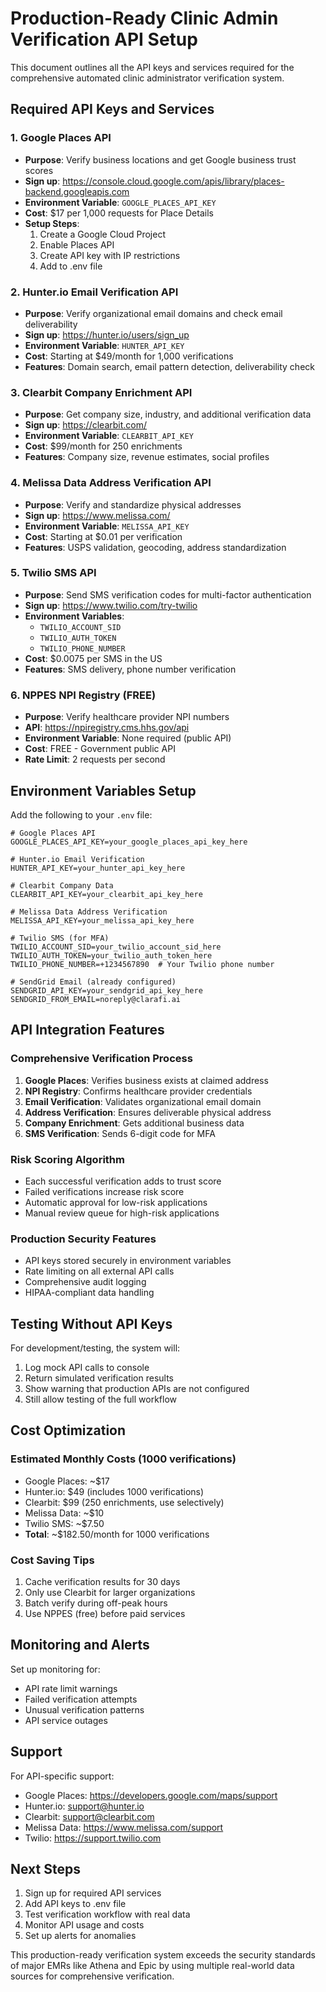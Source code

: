 # Production-Ready Clinic Admin Verification API Setup

This document outlines all the API keys and services required for the comprehensive automated clinic administrator verification system.

## Required API Keys and Services

### 1. Google Places API
- **Purpose**: Verify business locations and get Google business trust scores
- **Sign up**: https://console.cloud.google.com/apis/library/places-backend.googleapis.com
- **Environment Variable**: `GOOGLE_PLACES_API_KEY`
- **Cost**: $17 per 1,000 requests for Place Details
- **Setup Steps**:
  1. Create a Google Cloud Project
  2. Enable Places API
  3. Create API key with IP restrictions
  4. Add to .env file

### 2. Hunter.io Email Verification API
- **Purpose**: Verify organizational email domains and check email deliverability
- **Sign up**: https://hunter.io/users/sign_up
- **Environment Variable**: `HUNTER_API_KEY`
- **Cost**: Starting at $49/month for 1,000 verifications
- **Features**: Domain search, email pattern detection, deliverability check

### 3. Clearbit Company Enrichment API
- **Purpose**: Get company size, industry, and additional verification data
- **Sign up**: https://clearbit.com/
- **Environment Variable**: `CLEARBIT_API_KEY`
- **Cost**: $99/month for 250 enrichments
- **Features**: Company size, revenue estimates, social profiles

### 4. Melissa Data Address Verification API
- **Purpose**: Verify and standardize physical addresses
- **Sign up**: https://www.melissa.com/
- **Environment Variable**: `MELISSA_API_KEY`
- **Cost**: Starting at $0.01 per verification
- **Features**: USPS validation, geocoding, address standardization

### 5. Twilio SMS API
- **Purpose**: Send SMS verification codes for multi-factor authentication
- **Sign up**: https://www.twilio.com/try-twilio
- **Environment Variables**: 
  - `TWILIO_ACCOUNT_SID`
  - `TWILIO_AUTH_TOKEN`
  - `TWILIO_PHONE_NUMBER`
- **Cost**: $0.0075 per SMS in the US
- **Features**: SMS delivery, phone number verification

### 6. NPPES NPI Registry (FREE)
- **Purpose**: Verify healthcare provider NPI numbers
- **API**: https://npiregistry.cms.hhs.gov/api
- **Environment Variable**: None required (public API)
- **Cost**: FREE - Government public API
- **Rate Limit**: 2 requests per second

## Environment Variables Setup

Add the following to your `.env` file:

```env
# Google Places API
GOOGLE_PLACES_API_KEY=your_google_places_api_key_here

# Hunter.io Email Verification
HUNTER_API_KEY=your_hunter_api_key_here

# Clearbit Company Data
CLEARBIT_API_KEY=your_clearbit_api_key_here

# Melissa Data Address Verification
MELISSA_API_KEY=your_melissa_api_key_here

# Twilio SMS (for MFA)
TWILIO_ACCOUNT_SID=your_twilio_account_sid_here
TWILIO_AUTH_TOKEN=your_twilio_auth_token_here
TWILIO_PHONE_NUMBER=+1234567890  # Your Twilio phone number

# SendGrid Email (already configured)
SENDGRID_API_KEY=your_sendgrid_api_key_here
SENDGRID_FROM_EMAIL=noreply@clarafi.ai
```

## API Integration Features

### Comprehensive Verification Process
1. **Google Places**: Verifies business exists at claimed address
2. **NPI Registry**: Confirms healthcare provider credentials
3. **Email Verification**: Validates organizational email domain
4. **Address Verification**: Ensures deliverable physical address
5. **Company Enrichment**: Gets additional business data
6. **SMS Verification**: Sends 6-digit code for MFA

### Risk Scoring Algorithm
- Each successful verification adds to trust score
- Failed verifications increase risk score
- Automatic approval for low-risk applications
- Manual review queue for high-risk applications

### Production Security Features
- API keys stored securely in environment variables
- Rate limiting on all external API calls
- Comprehensive audit logging
- HIPAA-compliant data handling

## Testing Without API Keys

For development/testing, the system will:
1. Log mock API calls to console
2. Return simulated verification results
3. Show warning that production APIs are not configured
4. Still allow testing of the full workflow

## Cost Optimization

### Estimated Monthly Costs (1000 verifications)
- Google Places: ~$17
- Hunter.io: $49 (includes 1000 verifications)
- Clearbit: $99 (250 enrichments, use selectively)
- Melissa Data: ~$10
- Twilio SMS: ~$7.50
- **Total**: ~$182.50/month for 1000 verifications

### Cost Saving Tips
1. Cache verification results for 30 days
2. Only use Clearbit for larger organizations
3. Batch verify during off-peak hours
4. Use NPPES (free) before paid services

## Monitoring and Alerts

Set up monitoring for:
- API rate limit warnings
- Failed verification attempts
- Unusual verification patterns
- API service outages

## Support

For API-specific support:
- Google Places: https://developers.google.com/maps/support
- Hunter.io: support@hunter.io
- Clearbit: support@clearbit.com
- Melissa Data: https://www.melissa.com/support
- Twilio: https://support.twilio.com

## Next Steps

1. Sign up for required API services
2. Add API keys to .env file
3. Test verification workflow with real data
4. Monitor API usage and costs
5. Set up alerts for anomalies

This production-ready verification system exceeds the security standards of major EMRs like Athena and Epic by using multiple real-world data sources for comprehensive verification.